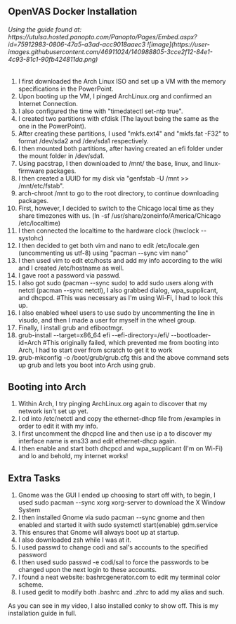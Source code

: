 <h2> OpenVAS Docker Installation </h2>
<h6> Using the guide found at: https://utulsa.hosted.panopto.com/Panopto/Pages/Embed.aspx?id=75912983-0806-47a5-a3ad-acc9018aaec3 
![image](https://user-images.githubusercontent.com/46911024/140988805-3cce2f12-84e1-4c93-81c1-90fb424811da.png)</h6>
<ol>
  <li>I first downloaded the Arch Linux ISO and set up a VM with the memory specifications in the PowerPoint.</li>
  <li>Upon booting up the VM, I pinged ArchLinux.org and confirmed an Internet Connection.</li>
  <li>I also configured the time with "timedatectl set-ntp true".</li>
  <li>I created two partitions with cfdisk (The layout being the same as the one in the PowerPoint).</li>
  <li>After creating these partitions, I used "mkfs.ext4" and "mkfs.fat -F32" to format /dev/sda2 and /dev/sda1 respectively.</li>
  <li>I then mounted both partitions, after having created an efi folder under the mount folder in /dev/sda1.</li>
  <li>Using pacstrap, I then downloaded to /mnt/ the base, linux, and linux-firmware packages.</li>
  <li>I then created a UUID for my disk via "genfstab -U /mnt >> /mnt/etc/fstab".</li>
  <li>arch-chroot /mnt to go to the root directory, to continue downloading packages.</li>
  <li>First, however, I decided to switch to the Chicago local time as they share timezones with us. (ln -sf /usr/share/zoneinfo/America/Chicago /etc/localtime)</li>
  <li>I then connected the localtime to the hardware clock (hwclock --systohc)</li>
  <li>I then decided to get both vim and nano to edit /etc/locale.gen (uncommenting us utf-8) using "pacman --sync vim nano"</li>
  <li>I then used vim to edit etc/hosts and add my info according to the wiki and I created /etc/hostname as well.</li>
  <li>I gave root a password via passwd.</li>
  <li>I also got sudo (pacman --sync sudo) to add sudo users along with netctl (pacman --sync netctl), I also grabbed dialog, wpa_supplicant, and dhcpcd. #This was necessary as I'm using Wi-Fi, I had to look this up.</li> 
  <li>I also enabled wheel users to use sudo by uncommenting the line in visudo, and then I made a user for myself in the wheel group.</li>
  <li>Finally, I install grub and efibootmgr.</li>
  <li>grub-install --target=x86_64 efi --efi-directory=/efi/ --bootloader-id=Arch #This originally failed, which prevented me from booting into Arch, I had to start over from scratch to get it to work</li>
  <li>grub-mkconfig -o /boot/grub/grub.cfg this and the above command sets up grub and lets you boot into Arch using grub.</li>
</ol>

<h2>Booting into Arch</h2>
<ol>
  <li>Within Arch, I try pinging ArchLinux.org again to discover that my network isn't set up yet.</li>
  <li>I cd into /etc/netctl and copy the ethernet-dhcp file from /examples in order to edit it with my info.</li>
  <li>I first uncomment the dhcpcd line and then use ip a to discover my interface name is ens33 and edit ethernet-dhcp again.</li>
  <li>I then enable and start both dhcpcd and wpa_supplicant (I'm on Wi-Fi) and lo and behold, my internet works!</li>
</ol>
  
<h2>Extra Tasks</h2>
<ol>
  <li>Gnome was the GUI I ended up choosing to start off with, to begin, I used sudo pacman --sync xorg xorg-server to download the X Window System</li>
  <li>I then installed Gnome via sudo pacman --sync gnome and then enabled and started it with sudo systemctl start(enable) gdm.service</li>
  <li>This ensures that Gnome will always boot up at startup.</li>
  <li>I also downloaded zsh while I was at it.</li>
  <li>I used passwd to change codi and sal's accounts to the specified password</li>
  <li>I then used sudo passwd -e codi/sal to force the passwords to be changed upon the next login to these accounts.</li>
  <li>I found a neat website: bashrcgenerator.com to edit my terminal color scheme.</li>
  <li>I used gedit to modify both .bashrc and .zhrc to add my alias and such.</li>
</ol>

As you can see in my video, I also installed conky to show off. This is my installation guide in full. 
